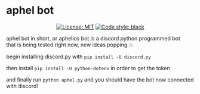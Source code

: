 # aphel bot

<p align="center">
<a href="https://github.com/jynlee7/aphel/blob/main/LICENSE"><img alt="License: MIT" src="https://black.readthedocs.io/en/stable/_static/license.svg"></a>
<a href="https://github.com/psf/black"><img alt="Code style: black" src="https://img.shields.io/badge/code%20style-black-000000.svg"></a>
</p>

aphel bot in short, or aphelios bot is a discord python programmed bot  
that is being tested right now, new ideas popping 💥

begin installing discord.py with `pip install -U discord.py`

then install `pip install -U python-dotenv` in order to get the token

and finally run `python aphel.py` and you should have the bot now connected with discord!

